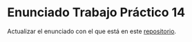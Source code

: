 # Enunciado Trabajo Práctico 14

Actualizar el enunciado con el que está en este [repositorio](https://github.com/MSE-SDC/MSE-SDC-6Co2021).
